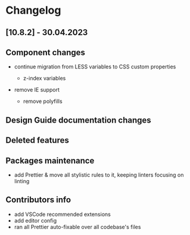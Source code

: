 # Changelog

## [10.8.2] - 30.04.2023

## Component changes

- continue migration from LESS variables to CSS custom properties

  - z-index variables

- remove IE support
  - remove polyfills

## Design Guide documentation changes

## Deleted features

## Packages maintenance

- add Prettier &amp; move all stylistic rules to it, keeping linters focusing on linting

## Contributors info

- add VSCode recommended extensions
- add editor config
- ran all Prettier auto-fixable over all codebase's files
